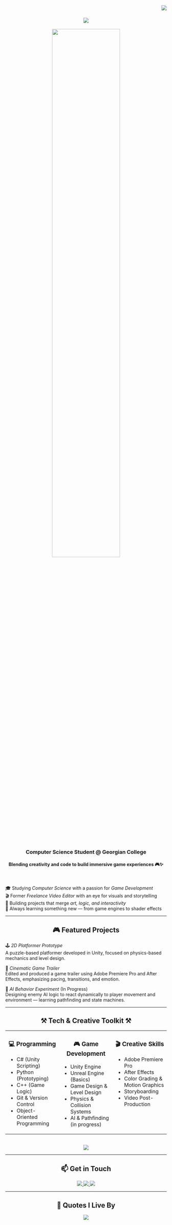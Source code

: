 <img align="right" src="https://visitor-badge.laobi.icu/badge?page_id=Mohammed" />

<h1 align="center">
  <img src="https://readme-typing-svg.herokuapp.com/?font=Righteous&size=35&center=true&vCenter=true&width=500&height=70&duration=4000&lines=Hey+There!+👋;+I'm+[Mohammed]!" />
</h1>

<!-- Animated Gradient Divider -->
<div align="center">
  <img src="https://capsule-render.vercel.app/api?type=rect&color=gradient&customColorList=2,12,22,30,45&height=4&section=header&animation=fadeIn" width="65%"/>
</div>

<h3 align="center">Computer Science Student @ Georgian College</h3>
<h4 align="center">Blending creativity and code to build immersive game experiences 🎮✨</h4>

<br/>

<div align="left">

🎓 Studying *Computer Science* with a passion for *Game Development*  
🎬 Former *Freelance Video Editor* with an eye for visuals and storytelling  
🧩 Building projects that merge *art, logic, and interactivity*  
🚀 Always learning something new — from game engines to shader effects  

</div>

---

<h2 align="center">🎮 Featured Projects</h2>

<div align="left">

🕹 *2D Platformer Prototype*  
A puzzle-based platformer developed in Unity, focused on physics-based mechanics and level design.  

🎨 *Cinematic Game Trailer*  
Edited and produced a game trailer using Adobe Premiere Pro and After Effects, emphasizing pacing, transitions, and emotion.  

🧠 *AI Behavior Experiment* (In Progress)  
Designing enemy AI logic to react dynamically to player movement and environment — learning pathfinding and state machines.  

</div>

---

<h2 align="center">⚒ Tech & Creative Toolkit ⚒</h2>

<table align="center">
  <tr>
    <td width="33%" valign="top">
      <h3 align="center">💻 Programming</h3>
      <ul>
        <li>C# (Unity Scripting)</li>
        <li>Python (Prototyping)</li>
        <li>C++ (Game Logic)</li>
        <li>Git & Version Control</li>
        <li>Object-Oriented Programming</li>
      </ul>
    </td>
    <td width="33%" valign="top">
      <h3 align="center">🎮 Game Development</h3>
      <ul>
        <li>Unity Engine</li>
        <li>Unreal Engine (Basics)</li>
        <li>Game Design & Level Design</li>
        <li>Physics & Collision Systems</li>
        <li>AI & Pathfinding (in progress)</li>
      </ul>
    </td>
    <td width="33%" valign="top">
      <h3 align="center">🎬 Creative Skills</h3>
      <ul>
        <li>Adobe Premiere Pro</li>
        <li>After Effects</li>
        <li>Color Grading & Motion Graphics</li>
        <li>Storyboarding</li>
        <li>Video Post-Production</li>
      </ul>
    </td>
  </tr>
</table>

<div align="center">

<br/>

<!-- Tool Icons -->
<img src="https://skillicons.dev/icons?i=unity,cs,cpp,python,git,premiere,aftereffects,vscode,unreal" />

</div>

---

<h2 align="center">📫 Get in Touch</h2>

<div align="center">
  <a href="mailto:youremail@example.com">
    <img src="https://img.shields.io/badge/Gmail-333333?style=for-the-badge&logo=gmail&logoColor=red" />
  </a>
  <a href="https://www.linkedin.com/in/your-linkedin-handle/" target="_blank">
    <img src="https://img.shields.io/badge/LinkedIn-0077B5?style=for-the-badge&logo=linkedin&logoColor=white" target="_blank" />
  </a>
  <a href="#" target="_blank">
    <img src="https://img.shields.io/badge/Portfolio-555555?style=for-the-badge&logo=google-chrome&logoColor=white" />
  </a>
</div>

---

<h2 align="center">💬 Quotes I Live By</h2>

<div align="center">
  <img src="https://readme-typing-svg.herokuapp.com/?font=Inconsolata&pause=5000&size=18&color=00BFFF&center=true&vCenter=true&width=800&lines=%22Code+is+the+canvas,+games+are+the+art.%22;%22Every+bug+is+a+lesson+in+disguise.%22;%22Make+something+that+you'd+love+to+play.%22" />
</div>
